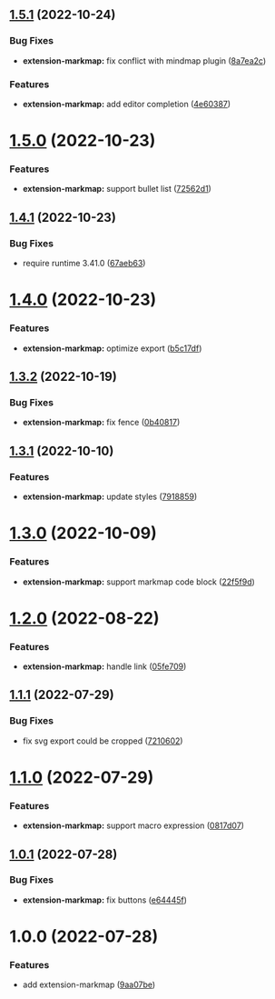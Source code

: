 ## [1.5.1](https://github.com/purocean/yank-note-extension/compare/extension-markmap-1.5.0...extension-markmap-1.5.1) (2022-10-24)


### Bug Fixes

* **extension-markmap:** fix conflict with mindmap plugin ([8a7ea2c](https://github.com/purocean/yank-note-extension/commit/8a7ea2ca987aacac7748afbaa32b9a360c9db2c1))


### Features

* **extension-markmap:** add editor completion ([4e60387](https://github.com/purocean/yank-note-extension/commit/4e6038783aa911d802257b8344928227de1bc794))



# [1.5.0](https://github.com/purocean/yank-note-extension/compare/extension-markmap-1.4.1...extension-markmap-1.5.0) (2022-10-23)


### Features

* **extension-markmap:** support bullet list ([72562d1](https://github.com/purocean/yank-note-extension/commit/72562d17af9a8890929db7ddea86f40492081390))



## [1.4.1](https://github.com/purocean/yank-note-extension/compare/extension-markmap-1.4.0...extension-markmap-1.4.1) (2022-10-23)


### Bug Fixes

* require runtime 3.41.0 ([67aeb63](https://github.com/purocean/yank-note-extension/commit/67aeb63fe3776f2bd436442b1fb0441f65f1faa5))



# [1.4.0](https://github.com/purocean/yank-note-extension/compare/extension-markmap-1.3.2...extension-markmap-1.4.0) (2022-10-23)


### Features

* **extension-markmap:** optimize export ([b5c17df](https://github.com/purocean/yank-note-extension/commit/b5c17dffa06a9af12ae52e38acd8c8c49f226358))



## [1.3.2](https://github.com/purocean/yank-note-extension/compare/extension-markmap-1.3.1...extension-markmap-1.3.2) (2022-10-19)


### Bug Fixes

* **extension-markmap:** fix fence ([0b40817](https://github.com/purocean/yank-note-extension/commit/0b40817ab3d7ee5614ca40875078d67a40e66d5a))



## [1.3.1](https://github.com/purocean/yank-note-extension/compare/extension-markmap-1.3.0...extension-markmap-1.3.1) (2022-10-10)


### Features

* **extension-markmap:** update styles ([7918859](https://github.com/purocean/yank-note-extension/commit/7918859dbe5557d8e063d8928e3b71836e17ab81))



# [1.3.0](https://github.com/purocean/yank-note-extension/compare/extension-markmap-1.2.0...extension-markmap-1.3.0) (2022-10-09)


### Features

* **extension-markmap:** support markmap code block ([22f5f9d](https://github.com/purocean/yank-note-extension/commit/22f5f9d786c5b322f63770123b747947fb914190))



# [1.2.0](https://github.com/purocean/yank-note-extension/compare/extension-markmap-1.1.1...extension-markmap-1.2.0) (2022-08-22)


### Features

* **extension-markmap:** handle link ([05fe709](https://github.com/purocean/yank-note-extension/commit/05fe7096b7de935756dad4f4f67bc20f5f83ba9a))



## [1.1.1](https://github.com/purocean/yank-note-extension/compare/extension-markmap-1.1.0...extension-markmap-1.1.1) (2022-07-29)


### Bug Fixes

* fix svg export could be cropped ([7210602](https://github.com/purocean/yank-note-extension/commit/7210602ad85aae9c26bd1598c4cd07fb9579ff6a))



# [1.1.0](https://github.com/purocean/yank-note-extension/compare/extension-markmap-1.0.1...extension-markmap-1.1.0) (2022-07-29)


### Features

* **extension-markmap:** support macro expression ([0817d07](https://github.com/purocean/yank-note-extension/commit/0817d076f45a653d97ddd03f080de61a3fb406e8))



## [1.0.1](https://github.com/purocean/yank-note-extension/compare/extension-markmap-1.0.0...extension-markmap-1.0.1) (2022-07-28)


### Bug Fixes

* **extension-markmap:** fix buttons ([e64445f](https://github.com/purocean/yank-note-extension/commit/e64445fce1607c56559d953d0b99919f4728b2a5))



# 1.0.0 (2022-07-28)


### Features

* add extension-markmap ([9aa07be](https://github.com/purocean/yank-note-extension/commit/9aa07be4e8e78a75f779fab99c8bca6d1e206a22))




